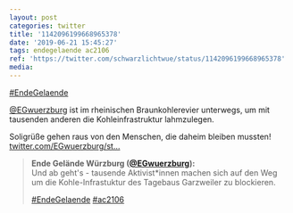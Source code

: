 ```yaml
---
layout: post
categories: twitter
title: '1142096199668965378'
date: '2019-06-21 15:45:27'
tags: endegelaende ac2106
ref: 'https://twitter.com/schwarzlichtwue/status/1142096199668965378'
media:
---
```

[#EndeGelaende](/t/endegelaende)

[@EGwuerzburg](https://twitter.com/EGwuerzburg) ist im rheinischen Braunkohlerevier unterwegs, um mit tausenden anderen die Kohleinfrastruktur lahmzulegen.



Soligrüße gehen raus von den Menschen, die daheim bleiben mussten! [twitter.com/EGwuerzburg/st…](https://twitter.com/EGwuerzburg/status/1141974419809681408)
> <b>Ende Gelände Würzburg ([@EGwuerzburg](https://twitter.com/EGwuerzburg)):</b>  
>Und ab geht's - tausende Aktivist\*innen machen sich auf den Weg um die Kohle-Infrastuktur des Tagebaus Garzweiler zu blockieren.  
>  
>  
>  
>[#EndeGelaende](/t/endegelaende) [#ac2106](/t/ac2106)   

